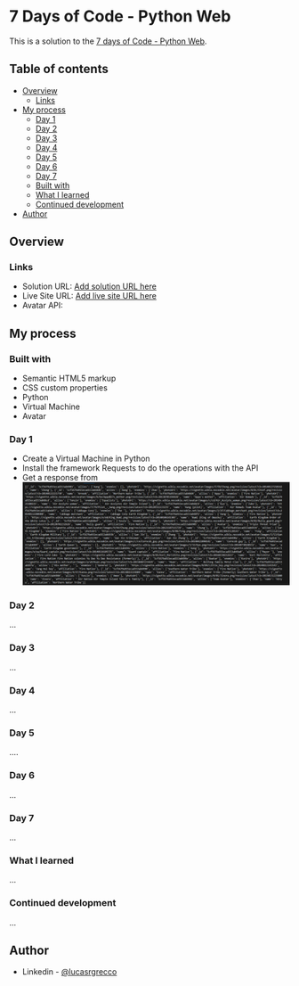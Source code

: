 # 7 Days of Code - Python Web

This is a solution to the [7 days of Code - Python Web](https://7daysofcode.io/matricula/python-web).

## Table of contents

- [Overview](#overview)
  - [Links](#links)
- [My process](#my-process)
  - [Day 1](#day-1)
  - [Day 2](#day-2)
  - [Day 3](#day-3)
  - [Day 4](#day-4)
  - [Day 5](#day-5)
  - [Day 6](#day-6)
  - [Day 7](#day-7)
  - [Built with](#built-with)
  - [What I learned](#what-i-learned)
  - [Continued development](#continued-development)
- [Author](#author)



## Overview

### Links

- Solution URL: [Add solution URL here](https://your-solution-url.com)
- Live Site URL: [Add live site URL here](https://your-live-site-url.com)
- Avatar API: 
## My process

### Built with

- Semantic HTML5 markup
- CSS custom properties
- Python
- Virtual Machine
- Avatar 

### Day 1
- Create a Virtual Machine in Python
- Install the framework Requests to do the operations with the API
- Get a response from 
![](./screenshot/day%201%20-%20response.png)

### Day 2
...

### Day 3
...

### Day 4
...

### Day 5
....

### Day 6
...

### Day 7
...

### What I learned
...

### Continued development
...

## Author
- Linkedin - [@lucasrgrecco](https://www.linkedin.com/in/lucasrgrecco)

